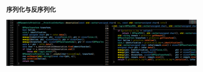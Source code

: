 





### 序列化与反序列化

![image-20230325224912752](https://raw.githubusercontent.com/akingse/my-picbed/main/image-20230325224912752.png)